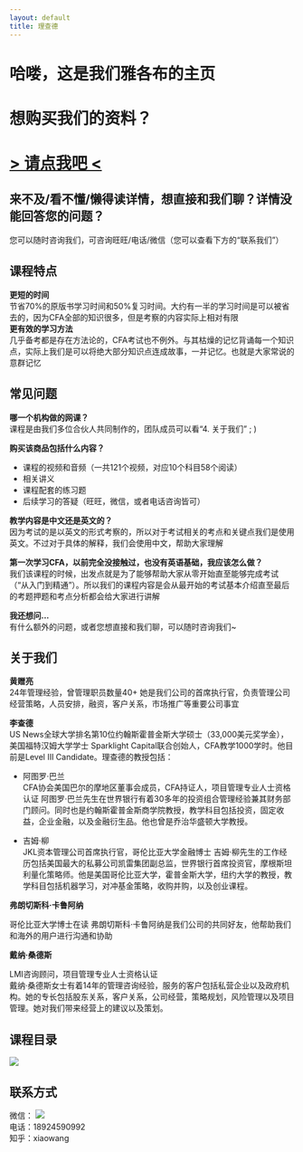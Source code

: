 ```yaml
---
layout: default
title: 理查德
---
```



    
    
<div class="middle-text">

<h1 class="black-text">哈喽，这是我们雅各布的主页</h1>
<h1 class="black-text">想购买我们的资料？</h1>
<h1><a href="https://item.taobao.com/item.htm?spm=a1z38n.10677092.0.0.72901deb5jQUVs&id=584204529807"> > 请点我吧 < </a></h1>

</div>

## 来不及/看不懂/懒得读详情，想直接和我们聊？详情没能回答您的问题？
您可以随时咨询我们，可咨询旺旺/电话/微信（您可以查看下方的“联系我们”）


## 课程特点
**更短的时间**  
节省70%的原版书学习时间和50%复习时间。大约有一半的学习时间是可以被省去的，因为CFA全部的知识很多，但是考察的内容实际上相对有限  
**更有效的学习方法**  
几乎备考都是存在方法论的，CFA考试也不例外。与其枯燥的记忆背诵每一个知识点，实际上我们是可以将绝大部分知识点连成故事，一并记忆。也就是大家常说的意群记忆

## 常见问题

**哪一个机构做的网课？**  
课程是由我们多位合伙人共同制作的，团队成员可以看“4. 关于我们” ; ) 

**购买该商品包括什么内容？** 

* 课程的视频和音频（一共121个视频，对应10个科目58个阅读）
* 相关讲义
* 课程配套的练习题
* 后续学习的答疑（旺旺，微信，或者电话咨询皆可）

**教学内容是中文还是英文的？**  
因为考试的是以英文的形式考察的，所以对于考试相关的考点和关键点我们是使用英文。不过对于具体的解释，我们会使用中文，帮助大家理解

**第一次学习CFA，以前完全没接触过，也没有英语基础，我应该怎么做？**  
我们该课程的时候，出发点就是为了能够帮助大家从零开始直至能够完成考试（“从入门到精通”）。所以我们的课程内容是会从最开始的考试基本介绍直至最后的考题押题和考点分析都会给大家进行讲解  

**我还想问...**  
有什么额外的问题，或者您想直接和我们聊，可以随时咨询我们~  


## 关于我们

**黄赠亮**  
24年管理经验，曾管理职员数量40+ 
她是我们公司的首席执行官，负责管理公司经营策略，人员安排，融资，客户关系，市场推广等重要公司事宜

**李查德**  
US News全球大学排名第10位约翰斯霍普金斯大学硕士（33,000美元奖学金），美国福特汉姆大学学士 
Sparklight Capital联合创始人，CFA教学1000学时。他目前是Level III Candidate。理查德的教授包括：

* 阿图罗·巴兰  
CFA协会美国巴尔的摩地区董事会成员，CFA持证人，项目管理专业人士资格认证 
阿图罗·巴兰先生在世界银行有着30多年的投资组合管理经验兼其财务部门顾问。同时也是约翰斯霍普金斯商学院教授，教学科目包括投资，固定收益，企业金融，以及金融衍生品。他也曾是乔治华盛顿大学教授。

* 吉姆·柳  
JKL资本管理公司首席执行官，哥伦比亚大学金融博士 
吉姆·柳先生的工作经历包括美国最大的私募公司凯雷集团副总监，世界银行首席投资官，摩根斯坦利量化策略师。他是美国哥伦比亚大学，霍普金斯大学，纽约大学的教授，教学科目包括机器学习，对冲基金策略，收购并购，以及创业课程。

**弗朗切斯科·卡鲁阿纳**

哥伦比亚大学博士在读 
弗朗切斯科·卡鲁阿纳是我们公司的共同好友，他帮助我们和海外的用户进行沟通和协助

**戴纳·桑德斯**

LMI咨询顾问，项目管理专业人士资格认证  
戴纳·桑德斯女士有着14年的管理咨询经验，服务的客户包括私营企业以及政府机构。她的专长包括股东关系，客户关系，公司经营，策略规划，风险管理以及项目管理。她对我们带来经营上的建议以及策划。

## 课程目录
![](http://imglf3.nosdn0.126.net/img/MExvNTBSZTIrbWpVMUFnZzAwTXFLdE9IN3c4c1IzT0FGZy81aE1EVWlOTDJVdENDanFWSVpnPT0.png?imageView&thumbnail=1680x0&quality=96&stripmeta=0)


## 联系方式
微信：
![](http://imglf4.nosdn0.126.net/img/MExvNTBSZTIrbWg2NklXYjBsdzlGUFNPV3d6akd5MG9rUkpHTTJyTVJNWUI3eFFXRkhNM2d3PT0.jpg?imageView&thumbnail=500x0&quality=96&stripmeta=0&type=jpg)  
电话：18924590992  
知乎：xiaowang


